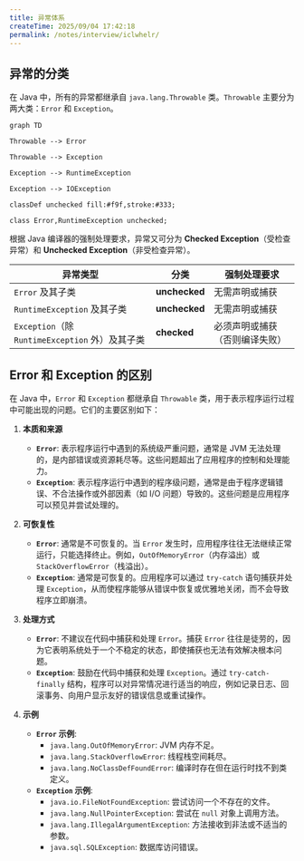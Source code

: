 ```yaml
---
title: 异常体系
createTime: 2025/09/04 17:42:18
permalink: /notes/interview/iclwhelr/
---
```

## 异常的分类

在 Java 中，所有的异常都继承自 `java.lang.Throwable` 类。`Throwable` 主要分为两大类：`Error` 和 `Exception`。

  ```mermaid
graph TD

Throwable --> Error

Throwable --> Exception

Exception --> RuntimeException

Exception --> IOException

classDef unchecked fill:#f9f,stroke:#333;

class Error,RuntimeException unchecked;
  ```

根据 Java 编译器的强制处理要求，异常又可分为 **Checked Exception**（受检查异常）和 **Unchecked Exception**（非受检查异常）。

| 异常类型                                    | 分类            | 强制处理要求          |
| --------------------------------------- | ------------- | --------------- |
| `Error` 及其子类                            | **unchecked** | 无需声明或捕获         |
| `RuntimeException` 及其子类                 | **unchecked** | 无需声明或捕获         |
| `Exception`（除 `RuntimeException` 外）及其子类 | **checked**   | 必须声明或捕获（否则编译失败） |

## Error 和 Exception 的区别

在 Java 中，`Error` 和 `Exception` 都继承自 `Throwable` 类，用于表示程序运行过程中可能出现的问题。它们的主要区别如下：

1. **本质和来源**
    * **`Error`**: 表示程序运行中遇到的系统级严重问题，通常是 JVM 无法处理的，是内部错误或资源耗尽等。这些问题超出了应用程序的控制和处理能力。
    * **`Exception`**: 表示程序运行中遇到的程序级问题，通常是由于程序逻辑错误、不合法操作或外部因素（如 I/O 问题）导致的。这些问题是应用程序可以预见并尝试处理的。

2. **可恢复性**
    * **`Error`**: 通常是不可恢复的。当 `Error` 发生时，应用程序往往无法继续正常运行，只能选择终止。例如，`OutOfMemoryError`（内存溢出）或 `StackOverflowError`（栈溢出）。
    * **`Exception`**: 通常是可恢复的。应用程序可以通过 `try-catch` 语句捕获并处理 `Exception`，从而使程序能够从错误中恢复或优雅地关闭，而不会导致程序立即崩溃。

3. **处理方式**
    * **`Error`**: 不建议在代码中捕获和处理 `Error`。捕获 `Error` 往往是徒劳的，因为它表明系统处于一个不稳定的状态，即使捕获也无法有效解决根本问题。
    * **`Exception`**: 鼓励在代码中捕获和处理 `Exception`。通过 `try-catch-finally` 结构，程序可以对异常情况进行适当的响应，例如记录日志、回滚事务、向用户显示友好的错误信息或重试操作。

4. **示例**
    * **`Error` 示例**:
        *   `java.lang.OutOfMemoryError`: JVM 内存不足。
        *   `java.lang.StackOverflowError`: 线程栈空间耗尽。
        *   `java.lang.NoClassDefFoundError`: 编译时存在但在运行时找不到类定义。
    * **`Exception` 示例**:
        *   `java.io.FileNotFoundException`: 尝试访问一个不存在的文件。
        *   `java.lang.NullPointerException`: 尝试在 `null` 对象上调用方法。
        *   `java.lang.IllegalArgumentException`: 方法接收到非法或不适当的参数。
        *   `java.sql.SQLException`: 数据库访问错误。

